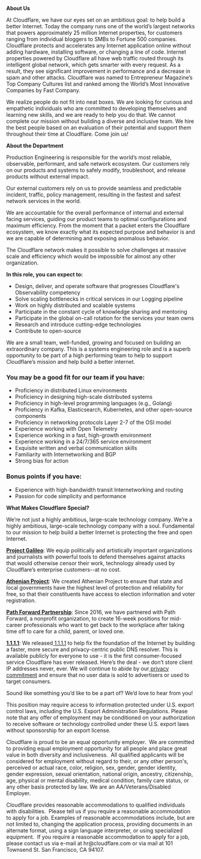 <div class="content-intro">
	<div><strong>About Us</strong></div>
	<div>
		<p><span style="font-weight: 400;">At Cloudflare, we have our eyes set on an ambitious goal: to help build a better Internet. Today the company runs one of the world’s largest networks that powers approximately 25 million Internet properties, for customers ranging from individual bloggers to SMBs to Fortune 500 companies. Cloudflare protects and accelerates any Internet application online without adding hardware, installing software, or changing a line of code. Internet properties powered by Cloudflare all have web traffic routed through its intelligent global network, which gets smarter with every request. As a result, they see significant improvement in performance and a decrease in spam and other attacks. Cloudflare was named to Entrepreneur Magazine’s Top Company Cultures list and ranked among the World’s Most Innovative Companies by Fast Company.</span><span style="font-weight: 400;">&nbsp;</span></p>
		<p><span style="font-weight: 400;">We realize people do not fit into neat boxes. We are looking for curious and empathetic individuals who are committed to developing themselves and learning new skills, and we are ready to help you do that. We cannot complete our mission without building a diverse and inclusive team. We hire the best people based on an evaluation of their potential and support them throughout their time at Cloudflare. Come join us!&nbsp;</span></p>
	</div>
</div>
<p><strong>About the Department</strong></p>
<p>Production Engineering is responsible for the world’s most reliable, observable, performant, and safe network ecosystem. Our customers rely on our products and systems to safely modify, troubleshoot, and release products without external impact.</p>
<p>Our external customers rely on us to provide seamless and predictable incident, traffic, policy management, resulting in the fastest and safest network services in the world.</p>
<p>We are accountable for the overall performance of internal and external facing services, guiding our product teams to optimal configurations and maximum efficiency. From the moment that a packet enters the Cloudflare ecosystem, we know exactly what its expected purpose and behavior is and we are capable of determining and exposing anomalous behavior.</p>
<p>The Cloudflare network makes it possible to solve challenges at massive scale and efficiency which would be impossible for almost any other organization.</p>
<p><strong>In this role, you can expect to:</strong></p>
<ul>
	<li>Design, deliver, and operate software that progresses Cloudflare's Observability competency</li>
	<li>Solve scaling bottlenecks in critical services in our Logging pipeline</li>
	<li>Work on highly distributed and scalable systems</li>
	<li>Participate in the constant cycle of knowledge sharing and mentoring</li>
	<li>Participate in the global on-call rotation for the services your team owns</li>
	<li>Research and introduce cutting-edge technologies</li>
	<li>Contribute to open-source</li>
</ul>
<p>We are a small team, well-funded, growing and focused on building an extraordinary company. This is a systems engineering role and is a superb opportunity to be part of a high performing team to help to support Cloudflare’s mission and help build a better internet.</p>
<h3><strong>You may be a good fit for our team if you have:</strong></h3>
<ul>
	<li>Proficiency in distributed Linux environments</li>
	<li>Proficiency in designing high-scale distributed systems</li>
	<li>Proficiency in high-level programming languages (e.g., Golang)</li>
	<li>Proficiency in Kafka, Elasticsearch, Kubernetes, and other open-source components</li>
	<li>Proficiency in networking protocols Layer 2-7 of the OSI model</li>
	<li>Experience working with Open Telemetry</li>
	<li>Experience working in a fast, high-growth environment</li>
	<li>Experience working in a 24/7/365 service environment</li>
	<li>Exquisite written and verbal communication skills</li>
	<li>Familiarity with Internetworking and BGP</li>
	<li>Strong bias for action</li>
</ul>
<h3><strong>Bonus points if you have:</strong></h3>
<ul>
	<li>Experience with high-bandwidth transit Internetworking and routing</li>
	<li>Passion for code simplicity and performance</li>
</ul>
<div class="content-conclusion">
	<p><strong>What Makes Cloudflare Special?</strong></p>
	<p><span style="font-weight: 400;">We’re not just a highly ambitious, large-scale technology company. We’re a highly ambitious, large-scale technology company with a soul. Fundamental to our mission to help build a better Internet is protecting the free and open Internet.</span></p>
	<p><a href="https://blog.cloudflare.com/protecting-free-expression-online/"><strong>Project Galileo</strong></a><span style="font-weight: 400;">: We equip politically and artistically important organizations and journalists with powerful tools to defend themselves against attacks that would otherwise censor their work, technology already used by Cloudflare’s enterprise customers--at no cost.</span></p>
	<p><strong><a href="https://www.cloudflare.com/athenian/">Athenian Project</a></strong><span style="font-weight: 400;">: We created Athenian Project to ensure that state and local governments have the highest level of protection and reliability for free, so that their constituents have access to election information and voter registration.</span></p>
	<p><a href="https://blog.cloudflare.com/tag/path-forward/"><strong>Path Forward Partnership</strong></a><span style="font-weight: 400;">: Since 2016, we have partnered with Path Forward, a nonprofit organization, to create 16-week positions for mid-career professionals who want to get back to the workplace after taking time off to care for a child, parent, or loved one.</span></p>
	<p><a href="https://1.1.1.1/"><strong>1.1.1.1</strong></a><span style="font-weight: 400;">: We released</span><a href="https://1.1.1.1/"> <span style="font-weight: 400;">1.1.1.1</span></a><span style="font-weight: 400;"> to help fix the foundation of the Internet by building a faster, more secure and privacy-centric public DNS resolver. This is available publicly for everyone to use - it is the first consumer-focused service Cloudflare has ever released. Here’s the deal - we don’t store client IP addresses never, ever. We will continue to abide by our</span><a href="https://developers.cloudflare.com/1.1.1.1/privacy/public-dns-resolver"> privacy commitment</a><span style="font-weight: 400;"> and ensure that no user data is sold to advertisers or used to target consumers.</span></p>
	<p><span style="font-weight: 400;">Sound like something you’d like to be a part of? We’d love to hear from you!</span></p>
	<p><span style="font-weight: 400;">This position may require access to information protected under U.S. export control laws, including the U.S. Export Administration Regulations. Please note that any offer of employment may be conditioned on your authorization to receive software or technology controlled under these U.S. export laws without sponsorship for an export license.</span></p>
	<p><span style="font-weight: 400;">Cloudflare is proud to be an equal opportunity employer. &nbsp;We are committed to providing equal employment opportunity for all people and place great value in both diversity and inclusiveness. &nbsp;All qualified applicants will be considered for employment without regard to their, or any other person's, perceived or actual</span> <span style="font-weight: 400;">race, color, religion, sex, gender, gender identity, gender expression, sexual orientation, national origin, ancestry, citizenship, age, physical or mental disability, medical condition, family care status, or any other basis protected by law. </span><span style="font-weight: 400;">We are an AA/Veterans/Disabled Employer.</span></p>
	<p><span style="font-weight: 400;">Cloudflare provides reasonable accommodations to qualified individuals with disabilities. &nbsp;Please tell us if you require a reasonable accommodation to apply for a job. Examples of reasonable accommodations include, but are not limited to, changing the application process, providing documents in an alternate format, using a sign language interpreter, or using specialized equipment. &nbsp;If you require a reasonable accommodation to apply for a job, please contact us via e-mail at </span><span style="font-weight: 400;">hr@cloudflare.com</span><span style="font-weight: 400;"> or via mail at 101 Townsend St. San Francisco, CA 94107.</span></p>
</div>
